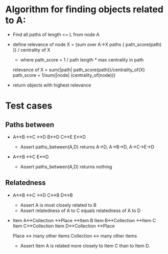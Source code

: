 

# Algorithm for finding objects related to A:

  * Find all paths of length <= L from node A
  * define relevance of node X = (sum over A->X paths { path_score(path) }) / centrality of X
    * where path_score = 1 / path length * max centrality in path


    relevance of X = sum{|path| path_score(path)}/centrality_of(X)
    path_score     = 1/sum{|node| (centrality_of(node))}
  * return objects with highest relevance




# Test cases

## Paths between

  * A<->B
     <->C
     <->D
    B<->D
    C<->E
    E<->D

    - Assert paths_between(A,D) returns A->D, A->B->D, A->C->E->D

  * A<->B
     <->C
    E<->D

    - Assert paths_between(A,D) returns nothing

## Relatedness 

  * A<->B
     <->C
     <->D
    C<->B
    D<->B
    
    - Assert A is most closely related to B
    - Assert relatedness of A to C equals relatedness of A to D

  * Item A<->Collection
          <->Place
          <->Item B
    Item B<->Collection
          <->Item C
    Item C<->Collection
    Item D<->Collection
          <->Place
    
    Place <-> many other items
    Collection <-> many other items

    - Assert Item A is related more closely to Item C than to Item D.

